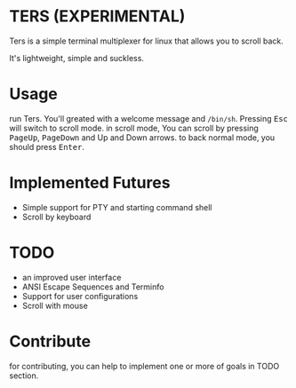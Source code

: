 # TERS (EXPERIMENTAL)
Ters is a simple terminal multiplexer for linux that allows you to scroll back.

It's lightweight, simple and suckless.

# Usage
run Ters. You'll greated with a welcome message and `/bin/sh`.
Pressing <kbd>Esc</kbd> will switch to scroll mode.
in scroll mode, You can scroll by pressing <kbd>PageUp</kbd>,
<kbd>PageDown</kbd> and Up and Down arrows.
to back normal mode, you should press <kbd>Enter</kbd>.

# Implemented Futures
* Simple support for PTY and starting command shell
* Scroll by keyboard

# TODO
* an improved user interface
* ANSI Escape Sequences and Terminfo
* Support for user configurations
* Scroll with mouse

# Contribute
for contributing, you can help to implement one or more of goals in TODO section.
